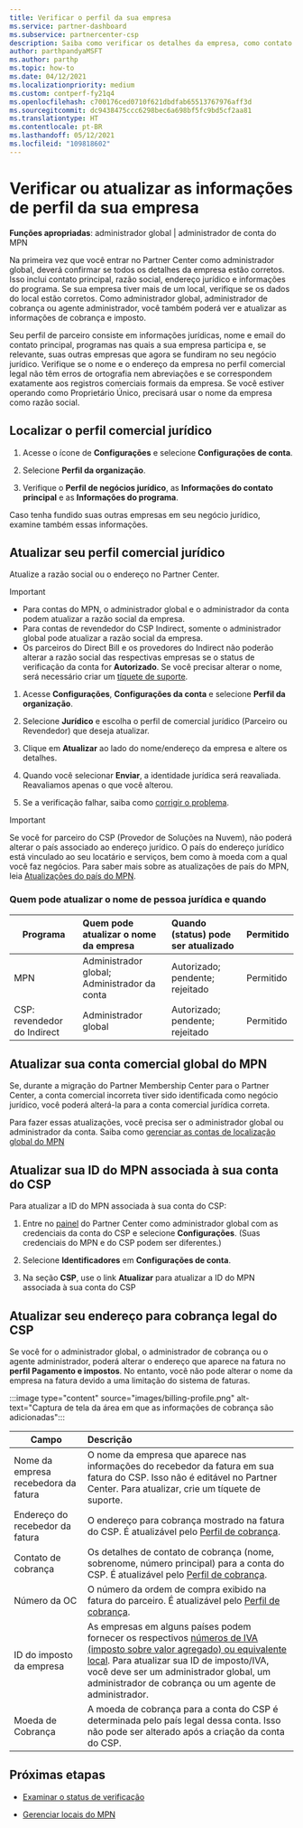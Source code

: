 ```yaml
---
title: Verificar o perfil da sua empresa
ms.service: partner-dashboard
ms.subservice: partnercenter-csp
description: Saiba como verificar os detalhes da empresa, como contato principal, endereço e informações do programa. Você também pode atualizar seus endereços jurídico e para cobrança.
author: parthpandyaMSFT
ms.author: parthp
ms.topic: how-to
ms.date: 04/12/2021
ms.localizationpriority: medium
ms.custom: contperf-fy21q4
ms.openlocfilehash: c700176ced0710f621dbdfab65513767976aff3d
ms.sourcegitcommit: dc9438475ccc6298bec6a698bf5fc9bd5cf2aa81
ms.translationtype: HT
ms.contentlocale: pt-BR
ms.lasthandoff: 05/12/2021
ms.locfileid: "109818602"
---
```

# <a name="verify-or-update-your-company-profile-information"></a>Verificar ou atualizar as informações de perfil da sua empresa 

**Funções apropriadas**: administrador global | administrador de conta do MPN

Na primeira vez que você entrar no Partner Center como administrador global, deverá confirmar se todos os detalhes da empresa estão corretos. Isso inclui contato principal, razão social, endereço jurídico e informações do programa. Se sua empresa tiver mais de um local, verifique se os dados do local estão corretos. Como administrador global, administrador de cobrança ou agente administrador, você também poderá ver e atualizar as informações de cobrança e imposto.

Seu perfil de parceiro consiste em informações jurídicas, nome e email do contato principal, programas nas quais a sua empresa participa e, se relevante, suas outras empresas que agora se fundiram no seu negócio jurídico. Verifique se o nome e o endereço da empresa no perfil comercial legal não têm erros de ortografia nem abreviações e se correspondem exatamente aos registros comerciais formais da empresa. Se você estiver operando como Proprietário Único, precisará usar o nome da empresa como razão social.


## <a name="locate-the-legal-business-profile"></a>Localizar o perfil comercial jurídico

1. Acesse o ícone de **Configurações** e selecione **Configurações de conta**.
 
1. Selecione **Perfil da organização**. 

2. Verifique o **Perfil de negócios jurídico**, as **Informações do contato principal** e as **Informações do programa**.

Caso tenha fundido suas outras empresas em seu negócio jurídico, examine também essas informações. 

## <a name="update-your-legal-business-profile"></a>Atualizar seu perfil comercial jurídico 

Atualize a razão social ou o endereço no Partner Center.

>[!Important]
>- Para contas do MPN, o administrador global e o administrador da conta podem atualizar a razão social da empresa.
>- Para contas de revendedor do CSP Indirect, somente o administrador global pode atualizar a razão social da empresa. 
>- Os parceiros do Direct Bill e os provedores do Indirect não poderão alterar a razão social das respectivas empresas se o status de verificação da conta for **Autorizado**. Se você precisar alterar o nome, será necessário criar um [tíquete de suporte](https://partner.microsoft.com/dashboard/support/servicerequests/create?stage=2&topicid=eb74583c-61b3-2124-bffc-00920e0ae772).



1. Acesse **Configurações**, **Configurações da conta** e selecione **Perfil da organização**.

2. Selecione **Jurídico** e escolha o perfil de comercial jurídico (Parceiro ou Revendedor) que deseja atualizar.

1. Clique em **Atualizar** ao lado do nome/endereço da empresa e altere os detalhes.
 
1. Quando você selecionar **Enviar**, a identidade jurídica será reavaliada. Reavaliamos apenas o que você alterou.

1. Se a verificação falhar, saiba como [corrigir o problema](verification-responses.md).

>[!Important]
>Se você for parceiro do CSP (Provedor de Soluções na Nuvem), não poderá alterar o país associado ao endereço jurídico. O país do endereço jurídico está vinculado ao seu locatário e serviços, bem como à moeda com a qual você faz negócios. Para saber mais sobre as atualizações de país do MPN, leia [Atualizações do país do MPN](manage-locations.md#change-country-of-partner-global-account).


### <a name="who-can-update-legal-business-name-and-when"></a>Quem pode atualizar o nome de pessoa jurídica e quando

|**Programa**|**Quem pode atualizar o nome da empresa**|**Quando (status) pode ser atualizado**|**Permitido**|
|---------------------|:-------------------------------|:------------|:-----------------|
MPN|Administrador global; Administrador da conta|Autorizado; pendente; rejeitado| Permitido|
|CSP: revendedor do Indirect|Administrador global|Autorizado; pendente; rejeitado| Permitido|


## <a name="update-your-mpn-global-business-account"></a>Atualizar sua conta comercial global do MPN

Se, durante a migração do Partner Membership Center para o Partner Center, a conta comercial incorreta tiver sido identificada como negócio jurídico, você poderá alterá-la para a conta comercial jurídica correta.

Para fazer essas atualizações, você precisa ser o administrador global ou administrador da conta. Saiba como [gerenciar as contas de localização global do MPN](manage-locations.md)


## <a name="update-your-mpn-id-associated-with-your-csp-account"></a>Atualizar sua ID do MPN associada à sua conta do CSP

Para atualizar a ID do MPN associada à sua conta do CSP:

1. Entre no [painel](https://partner.microsoft.com/dashboard/home) do Partner Center como administrador global com as credenciais da conta do CSP e selecione **Configurações**. (Suas credenciais do MPN e do CSP podem ser diferentes.)
 
1. Selecione **Identificadores** em **Configurações de conta**.

1. Na seção **CSP**, use o link **Atualizar** para atualizar a ID do MPN associada à sua conta do CSP 


## <a name="update-your-csp-legal-billing-address"></a>Atualizar seu endereço para cobrança legal do CSP

Se você for o administrador global, o administrador de cobrança ou o agente administrador, poderá alterar o endereço que aparece na fatura no **perfil Pagamento e impostos**. No entanto, você não pode alterar o nome da empresa na fatura devido a uma limitação do sistema de faturas.

:::image type="content" source="images/billing-profile.png" alt-text="Captura de tela da área em que as informações de cobrança são adicionadas":::

|**Campo**  |**Descrição**|  
|---------------------|:------------------|
|Nome da empresa recebedora da fatura|O nome da empresa que aparece nas informações do recebedor da fatura em sua fatura do CSP.  Isso não é editável no Partner Center.  Para atualizar, crie um tíquete de suporte.|
|Endereço do recebedor da fatura|O endereço para cobrança mostrado na fatura do CSP. É atualizável pelo [Perfil de cobrança](https://partner.microsoft.com/dashboard/account/v3/accountsettings/billingprofile#commercial).|
|Contato de cobrança|Os detalhes de contato de cobrança (nome, sobrenome, número principal) para a conta do CSP.  É atualizável pelo [Perfil de cobrança](https://partner.microsoft.com/dashboard/account/v3/accountsettings/billingprofile#commercial).|
|Número da OC|O número da ordem de compra exibido na fatura do parceiro.  É atualizável pelo [Perfil de cobrança](https://partner.microsoft.com/dashboard/account/v3/accountsettings/billingprofile#commercial).|
|ID do imposto da empresa|As empresas em alguns países podem fornecer os respectivos [números de IVA (imposto sobre valor agregado) ou equivalente local](https://docs.microsoft.com/partner-center/organization-tax-info#submit-vat-id-number). Para atualizar sua ID de imposto/IVA, você deve ser um administrador global, um administrador de cobrança ou um agente de administrador.|
|Moeda de Cobrança|A moeda de cobrança para a conta do CSP é determinada pelo país legal dessa conta.  Isso não pode ser alterado após a criação da conta do CSP.|


## <a name="next-steps"></a>Próximas etapas

- [Examinar o status de verificação](verification-responses.md)

- [Gerenciar locais do MPN](manage-locations.md)
